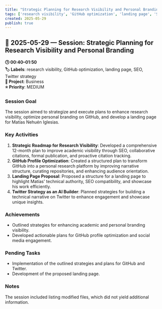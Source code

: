 ```yaml
---
title: "Strategic Planning for Research Visibility and Personal Branding"
tags: ['research visibility', 'GitHub optimization', 'landing page', 'SEO', 'Twitter strategy']
created: 2025-05-29
publish: true
---
```


## 📅 2025-05-29 — Session: Strategic Planning for Research Visibility and Personal Branding

**🕒 00:40–01:50**  
**🏷️ Labels**: research visibility, GitHub optimization, landing page, SEO, Twitter strategy  
**📂 Project**: Business  
**⭐ Priority**: MEDIUM  


### Session Goal
The session aimed to strategize and execute plans to enhance research visibility, optimize personal branding on GitHub, and develop a landing page for Matías Nehuén Iglesias.

### Key Activities
1. **Strategic Roadmap for Research Visibility**: Developed a comprehensive 12-month plan to improve academic visibility through SEO, collaborative citations, formal publication, and proactive citation tracking.
2. **GitHub Profile Optimization**: Created a structured plan to transform GitHub into a personal research platform by improving narrative structure, curating repositories, and enhancing audience orientation.
3. **Landing Page Proposal**: Proposed a structure for a landing page to highlight Matías' technical authority, SEO compatibility, and showcase his work efficiently.
4. **Twitter Strategy as an AI Builder**: Planned strategies for building a technical narrative on Twitter to enhance engagement and showcase unique insights.

### Achievements
- Outlined strategies for enhancing academic and personal branding visibility.
- Developed actionable plans for GitHub profile optimization and social media engagement.

### Pending Tasks
- Implementation of the outlined strategies and plans for GitHub and Twitter.
- Development of the proposed landing page.

### Notes
The session included listing modified files, which did not yield additional information.
